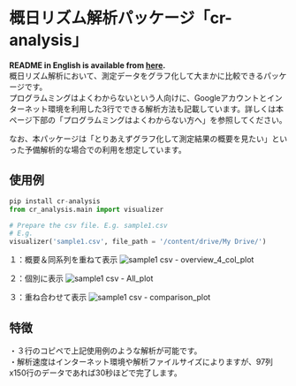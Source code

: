 # 概日リズム解析パッケージ「cr-analysis」
**README in English is available from [here](https://github.com/TOOOOOOMY/Circadian-Rhythm-Analysis).**  
概日リズム解析において、測定データをグラフ化して大まかに比較できるパッケージです。  
プログラムミングはよくわからないという人向けに、Googleアカウントとインターネット環境を利用した3行でできる解析方法も記載しています。詳しくは本ページ下部の「プログラムミングはよくわからない方へ」を参照してください。  
  
なお、本パッケージは「とりあえずグラフ化して測定結果の概要を見たい」といった予備解析的な場合での利用を想定しています。  

## 使用例
```py
pip install cr-analysis
from cr_analysis.main import visualizer

# Prepare the csv file. E.g. sample1.csv
# E.g. 
visualizer('sample1.csv', file_path = '/content/drive/My Drive/')
```

１：概要＆同系列を重ねて表示
![sample1 csv - overview_4_col_plot](https://user-images.githubusercontent.com/45617592/86256856-c680d380-bbf3-11ea-92a7-92be3bdb547f.jpg)

  
２：個別に表示
![sample1 csv - All_plot](https://user-images.githubusercontent.com/45617592/86256927-d993a380-bbf3-11ea-9a42-b81b4fc07ff8.jpg)


３：重ね合わせて表示
![sample1 csv - comparison_plot](https://user-images.githubusercontent.com/45617592/86256644-8883af80-bbf3-11ea-8c4b-38d8090bbffd.png)

## 特徴
・３行のコピペで上記使用例のような解析が可能です。  
・解析速度はインターネット環境や解析ファイルサイズによりますが、97列x150行のデータであれば30秒ほどで完了します。  

## 
